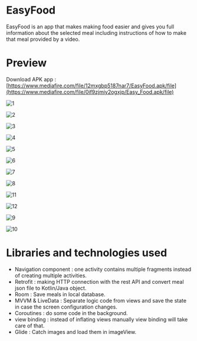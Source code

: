 # EasyFood
EasyFood is an app that makes making food easier and gives you full information about the selected meal including instructions of how to make that meal provided by a video.

# Preview

Download APK app : [https://www.mediafire.com/file/12mxgbp5187nar7/EasyFood.apk/file](https://www.mediafire.com/file/0if9zjmiy2ogxjp/Easy_Food.apk/file)

![1](https://github.com/BaraaAbuAlrob/EasyFood/assets/119497086/32693a9e-30f5-4acf-ac0e-a6291ee801b6)

![2](https://github.com/BaraaAbuAlrob/EasyFood/assets/119497086/e8259f7b-c7e4-412f-bd3b-7c1772644f49)

![3](https://github.com/BaraaAbuAlrob/EasyFood/assets/119497086/5e8cdadb-951a-4782-bf65-5a12e0809558)

![4](https://github.com/BaraaAbuAlrob/EasyFood/assets/119497086/3c5a3b73-8a87-4bfe-8ab2-f3a714b9809c)

![5](https://github.com/BaraaAbuAlrob/EasyFood/assets/119497086/949501c6-11a0-47d7-9c67-4b55a04b08ce)

![6](https://github.com/BaraaAbuAlrob/EasyFood/assets/119497086/bf147c7f-9b62-4ee7-bc9e-cef42dbaa4aa)

![7](https://github.com/BaraaAbuAlrob/EasyFood/assets/119497086/8c646513-1610-4a5d-9a59-8d0f6ed08d29)

![8](https://github.com/BaraaAbuAlrob/EasyFood/assets/119497086/218c2781-f35d-4306-9a8e-86896a732cd0)

![11](https://github.com/BaraaAbuAlrob/EasyFood/assets/119497086/437a9b82-8c71-4f93-a1f8-cc25b665914f)

![12](https://github.com/BaraaAbuAlrob/EasyFood/assets/119497086/044acc23-5b2e-4f3a-94c5-b3df6b34c098)

![9](https://github.com/BaraaAbuAlrob/EasyFood/assets/119497086/f50d3e4e-449a-4307-af9c-9a60f566c61d)

![10](https://github.com/BaraaAbuAlrob/EasyFood/assets/119497086/761809c7-49e0-4800-970d-19b346ad33fd)



# Libraries and technologies used
- Navigation component : one activity contains multiple fragments instead of creating multiple activities.
- Retrofit : making HTTP connection with the rest API and convert meal json file to Kotlin/Java object.
- Room : Save meals in local database.
- MVVM & LiveData : Separate logic code from views and save the state in case the screen configuration changes.
- Coroutines : do some code in the background.
- view binding : instead of inflating views manually view binding will take care of that.
- Glide : Catch images and load them in imageView.
